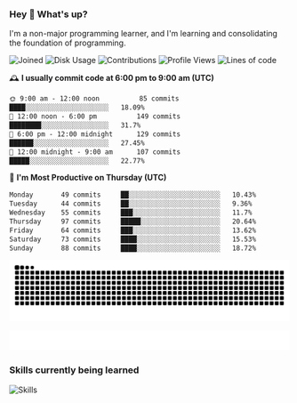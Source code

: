 ### Hey :wave: What's up?

I'm a non-major programming learner, and I'm learning and consolidating the foundation of programming.

<!--START_SECTION:waka-->
![Joined](http://img.shields.io/badge/Joined-6%20years%20ago-6D67E4?style=flat&labelColor=453C67)
![Disk Usage](http://img.shields.io/badge/Github%27s%20Storage-592.2%20MB-FD841F?style=flat&labelColor=E14D2A)
![Contributions](http://img.shields.io/badge/Contributions%20in%202023-78-7DCE13?style=flat&labelColor=2B7A0B)
![Profile Views](http://img.shields.io/badge/Profile%20Views-3-3AB4F2?style=flat&labelColor=0078AA)
![Lines of code](https://img.shields.io/badge/Lines%20of%20code-2%20Million%20Lines%20of%20code-FF8B8B?style=flat&labelColor=EB4747)

🕰️ **I usually commit code at 6:00 pm to 9:00 am (UTC)** 

```text
🌞 9:00 am - 12:00 noon          85 commits     ████░░░░░░░░░░░░░░░░░░░░░   18.09% 
🌆 12:00 noon - 6:00 pm          149 commits    ████████░░░░░░░░░░░░░░░░░   31.7% 
🌃 6:00 pm - 12:00 midnight      129 commits    ██████░░░░░░░░░░░░░░░░░░░   27.45% 
🌙 12:00 midnight - 9:00 am      107 commits    █████░░░░░░░░░░░░░░░░░░░░   22.77%
```
📅 **I'm Most Productive on Thursday (UTC)** 

```text
Monday       49 commits     ██░░░░░░░░░░░░░░░░░░░░░░░   10.43% 
Tuesday      44 commits     ██░░░░░░░░░░░░░░░░░░░░░░░   9.36% 
Wednesday    55 commits     ███░░░░░░░░░░░░░░░░░░░░░░   11.7% 
Thursday     97 commits     █████░░░░░░░░░░░░░░░░░░░░   20.64% 
Friday       64 commits     ███░░░░░░░░░░░░░░░░░░░░░░   13.62% 
Saturday     73 commits     ████░░░░░░░░░░░░░░░░░░░░░   15.53% 
Sunday       88 commits     ████░░░░░░░░░░░░░░░░░░░░░   18.72%
```

<!--END_SECTION:waka-->

![Snake animation](https://raw.githubusercontent.com/dirname/dirname/output/snake.svg)

![metrics](github-metrics.svg)

### Skills currently being learned

![Skills](https://skillicons.dev/icons?i=linux,rust,go,solidity,typescript,bash,git,postgres,mysql,redis,mongo,docker,kubernetes,grafana,prometheus)
